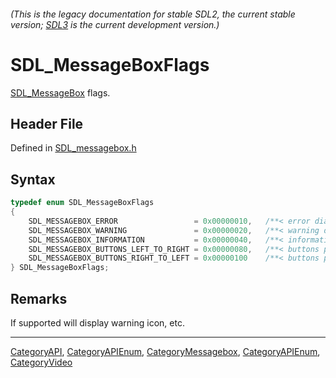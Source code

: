 ###### (This is the legacy documentation for stable SDL2, the current stable version; [SDL3](https://wiki.libsdl.org/SDL3/) is the current development version.)
# SDL_MessageBoxFlags

[SDL_MessageBox](SDL_MessageBox) flags.

## Header File

Defined in [SDL_messagebox.h](https://github.com/libsdl-org/SDL/blob/SDL2/include/SDL_messagebox.h)

## Syntax

```c
typedef enum SDL_MessageBoxFlags
{
    SDL_MESSAGEBOX_ERROR                 = 0x00000010,   /**< error dialog */
    SDL_MESSAGEBOX_WARNING               = 0x00000020,   /**< warning dialog */
    SDL_MESSAGEBOX_INFORMATION           = 0x00000040,   /**< informational dialog */
    SDL_MESSAGEBOX_BUTTONS_LEFT_TO_RIGHT = 0x00000080,   /**< buttons placed left to right */
    SDL_MESSAGEBOX_BUTTONS_RIGHT_TO_LEFT = 0x00000100    /**< buttons placed right to left */
} SDL_MessageBoxFlags;
```

## Remarks

If supported will display warning icon, etc.

----
[CategoryAPI](CategoryAPI), [CategoryAPIEnum](CategoryAPIEnum), [CategoryMessagebox](CategoryMessagebox), [CategoryAPIEnum](CategoryAPIEnum), [CategoryVideo](CategoryVideo)


